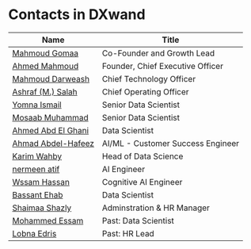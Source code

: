 # Contacts in DXwand

| Name                                                         | Title                             |
| ------------------------------------------------------------ | --------------------------------- |
| [Mahmoud Gomaa](https://www.linkedin.com/in/mahmoudagomaa/)  | Co-Founder and Growth Lead        |
| [Ahmed Mahmoud](https://www.linkedin.com/in/ahmedmmohammed/) | Founder, Chief Executive Officer  |
| [Mahmoud Darweash](https://www.linkedin.com/in/mdarweash/)   | Chief Technology Officer          |
| [Ashraf (M.) Salah](https://www.linkedin.com/in/ashrafsalah/) | Chief Operating Officer           |
| [Yomna Ismail](https://www.linkedin.com/in/yomnaismail/)     | Senior Data Scientist             |
| [Mosaab Muhammad](https://www.linkedin.com/in/mosaabmuhammed/) | Senior Data Scientist             |
| [Ahmed Abd El Ghani](https://www.linkedin.com/in/ahmed-mohamed-abd-el-ghani/) | Data Scientist                    |
| [Ahmad Abdel-Hafeez](https://www.linkedin.com/in/ahmad-abdel-hafeez/) | AI/ML - Customer Success Engineer |
| [Karim Wahby](https://www.linkedin.com/in/karim-khaled-wahby/) | Head of Data Science              |
| [nermeen atif](https://www.linkedin.com/in/nermeen-atif-6640361bb/) | AI Engineer                       |
| [Wssam Hassan](https://www.linkedin.com/in/wssam-hassan/)    | Cognitive AI Engineer             |
| [Bassant Ehab](https://www.linkedin.com/in/bassant-ehab-a604441a7/) | Data Scientist                    |
| [Shaimaa Shazly](https://www.linkedin.com/in/shaimaa-shazly-b9984424b/) | Adminstration & HR Manager        |
| [Mohammed Essam](https://www.linkedin.com/in/mohammed-essam97/) | Past: Data Scientist              |
| [Lobna Edris](https://www.linkedin.com/in/lobna-edris-604202185/) | Past: HR Lead                     |

